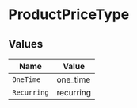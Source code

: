 # ProductPriceType


## Values

| Name        | Value       |
| ----------- | ----------- |
| `OneTime`   | one_time    |
| `Recurring` | recurring   |